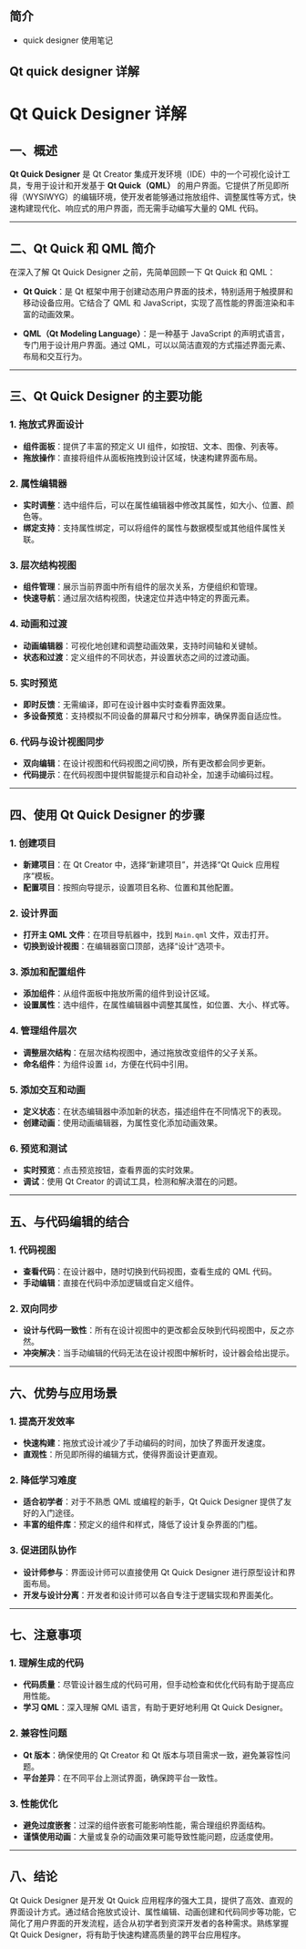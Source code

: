 ## 简介

+ quick designer 使用笔记

## Qt quick designer 详解

# Qt Quick Designer 详解

## 一、概述

**Qt Quick Designer** 是 Qt Creator 集成开发环境（IDE）中的一个可视化设计工具，专用于设计和开发基于 **Qt Quick（QML）** 的用户界面。它提供了所见即所得（WYSIWYG）的编辑环境，使开发者能够通过拖放组件、调整属性等方式，快速构建现代化、响应式的用户界面，而无需手动编写大量的 QML 代码。

---

## 二、Qt Quick 和 QML 简介

在深入了解 Qt Quick Designer 之前，先简单回顾一下 Qt Quick 和 QML：

- **Qt Quick**：是 Qt 框架中用于创建动态用户界面的技术，特别适用于触摸屏和移动设备应用。它结合了 QML 和 JavaScript，实现了高性能的界面渲染和丰富的动画效果。

- **QML（Qt Modeling Language）**：是一种基于 JavaScript 的声明式语言，专门用于设计用户界面。通过 QML，可以以简洁直观的方式描述界面元素、布局和交互行为。

---

## 三、Qt Quick Designer 的主要功能

### 1. 拖放式界面设计

- **组件面板**：提供了丰富的预定义 UI 组件，如按钮、文本、图像、列表等。
- **拖放操作**：直接将组件从面板拖拽到设计区域，快速构建界面布局。

### 2. 属性编辑器

- **实时调整**：选中组件后，可以在属性编辑器中修改其属性，如大小、位置、颜色等。
- **绑定支持**：支持属性绑定，可以将组件的属性与数据模型或其他组件属性关联。

### 3. 层次结构视图

- **组件管理**：展示当前界面中所有组件的层次关系，方便组织和管理。
- **快速导航**：通过层次结构视图，快速定位并选中特定的界面元素。

### 4. 动画和过渡

- **动画编辑器**：可视化地创建和调整动画效果，支持时间轴和关键帧。
- **状态和过渡**：定义组件的不同状态，并设置状态之间的过渡动画。

### 5. 实时预览

- **即时反馈**：无需编译，即可在设计器中实时查看界面效果。
- **多设备预览**：支持模拟不同设备的屏幕尺寸和分辨率，确保界面自适应性。

### 6. 代码与设计视图同步

- **双向编辑**：在设计视图和代码视图之间切换，所有更改都会同步更新。
- **代码提示**：在代码视图中提供智能提示和自动补全，加速手动编码过程。

---

## 四、使用 Qt Quick Designer 的步骤

### 1. 创建项目

- **新建项目**：在 Qt Creator 中，选择“新建项目”，并选择“Qt Quick 应用程序”模板。
- **配置项目**：按照向导提示，设置项目名称、位置和其他配置。

### 2. 设计界面

- **打开主 QML 文件**：在项目导航器中，找到 `Main.qml` 文件，双击打开。
- **切换到设计视图**：在编辑器窗口顶部，选择“设计”选项卡。

### 3. 添加和配置组件

- **添加组件**：从组件面板中拖放所需的组件到设计区域。
- **设置属性**：选中组件，在属性编辑器中调整其属性，如位置、大小、样式等。

### 4. 管理组件层次

- **调整层次结构**：在层次结构视图中，通过拖放改变组件的父子关系。
- **命名组件**：为组件设置 `id`，方便在代码中引用。

### 5. 添加交互和动画

- **定义状态**：在状态编辑器中添加新的状态，描述组件在不同情况下的表现。
- **创建动画**：使用动画编辑器，为属性变化添加动画效果。

### 6. 预览和测试

- **实时预览**：点击预览按钮，查看界面的实时效果。
- **调试**：使用 Qt Creator 的调试工具，检测和解决潜在的问题。

---

## 五、与代码编辑的结合

### 1. 代码视图

- **查看代码**：在设计器中，随时切换到代码视图，查看生成的 QML 代码。
- **手动编辑**：直接在代码中添加逻辑或自定义组件。

### 2. 双向同步

- **设计与代码一致性**：所有在设计视图中的更改都会反映到代码视图中，反之亦然。
- **冲突解决**：当手动编辑的代码无法在设计视图中解析时，设计器会给出提示。

---

## 六、优势与应用场景

### 1. 提高开发效率

- **快速构建**：拖放式设计减少了手动编码的时间，加快了界面开发速度。
- **直观性**：所见即所得的编辑方式，使得界面设计更直观。

### 2. 降低学习难度

- **适合初学者**：对于不熟悉 QML 或编程的新手，Qt Quick Designer 提供了友好的入门途径。
- **丰富的组件库**：预定义的组件和样式，降低了设计复杂界面的门槛。

### 3. 促进团队协作

- **设计师参与**：界面设计师可以直接使用 Qt Quick Designer 进行原型设计和界面布局。
- **开发与设计分离**：开发者和设计师可以各自专注于逻辑实现和界面美化。

---

## 七、注意事项

### 1. 理解生成的代码

- **代码质量**：尽管设计器生成的代码可用，但手动检查和优化代码有助于提高应用性能。
- **学习 QML**：深入理解 QML 语言，有助于更好地利用 Qt Quick Designer。

### 2. 兼容性问题

- **Qt 版本**：确保使用的 Qt Creator 和 Qt 版本与项目需求一致，避免兼容性问题。
- **平台差异**：在不同平台上测试界面，确保跨平台一致性。

### 3. 性能优化

- **避免过度嵌套**：过深的组件嵌套可能影响性能，需合理组织界面结构。
- **谨慎使用动画**：大量或复杂的动画效果可能导致性能问题，应适度使用。

---

## 八、结论

Qt Quick Designer 是开发 Qt Quick 应用程序的强大工具，提供了高效、直观的界面设计方式。通过结合拖放式设计、属性编辑、动画创建和代码同步等功能，它简化了用户界面的开发流程，适合从初学者到资深开发者的各种需求。熟练掌握 Qt Quick Designer，将有助于快速构建高质量的跨平台应用程序。